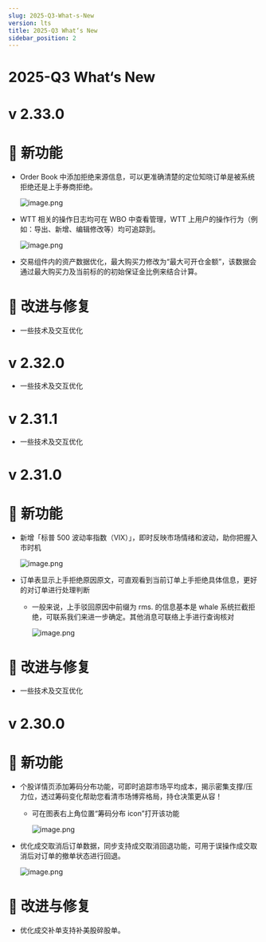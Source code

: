 ```yaml
---
slug: 2025-Q3-What-s-New
version: lts
title: 2025-Q3 What‘s New
sidebar_position: 2
---
```



# 2025-Q3 What‘s New


# v 2.33.0


# 🎉 新功能

- Order Book 中添加拒绝来源信息，可以更准确清楚的定位知晓订单是被系统拒绝还是上手券商拒绝。

    ![image.png](/assets/57e97c2135d5e3954914f0d48b7fe837.png)

- WTT 相关的操作日志均可在 WBO 中查看管理，WTT 上用户的操作行为（例如：导出、新增、编辑修改等）均可追踪到。

    ![image.png](/assets/ef8fd9f5e4f24b71c3bab55b25394d7e.png)

- 交易组件内的资产数据优化，最大购买力修改为“最大可开仓金额”，该数据会通过最大购买力及当前标的的初始保证金比例来结合计算。

# 📌 改进与修复

- 一些技术及交互优化

# v 2.32.0

- 一些技术及交互优化

# v 2.31.1

- 一些技术及交互优化

# v 2.31.0


# 🎉 新功能

- 新增「标普 500 波动率指数（VIX）」，即时反映市场情绪和波动，助你把握入市时机

    ![image.png](/assets/8373d3f4bccd54103f78525ab22ba328.png)

- 订单表显示上手拒绝原因原文，可直观看到当前订单上手拒绝具体信息，更好的对订单进行处理判断
    - 一般来说，上手驳回原因中前缀为 rms. 的信息基本是 whale 系统拦截拒绝，可联系我们来进一步确定。其他消息可联络上手进行查询核对

        ![image.png](/assets/5e81809dad8185df212096c5dc9c23be.png)


# 📌 改进与修复

- 一些技术及交互优化

# v 2.30.0


# 🎉 新功能

- 个股详情页添加筹码分布功能，可即时追踪市场平均成本，揭示密集支撑/压力位，透过筹码变化帮助您看清市场博弈格局，持仓决策更从容！
    - 可在图表右上角位置“筹码分布 icon”打开该功能

        ![image.png](/assets/0d6ae00302fb75ce2a2101b587e789d1.png)

- 优化成交取消后订单数据，同步支持成交取消回退功能，可用于误操作成交取消后对订单的撤单状态进行回退。

    ![image.png](/assets/c06cef9e172ee3ac8fc9a3640423b2a7.png)


# 📌 改进与修复

- 优化成交补单支持补美股碎股单。
